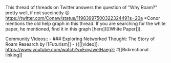 This thread of threads on Twitter answers the question of "Why Roam?" pretty well, if not succinctly 😉
https://twitter.com/Conaw/status/1198399750032232449?s=20a
*Conor mentions the old help graph in this thread. If you are searching for the white paper, he mentioned, find it in this graph [here]([[White Paper]]).

Community Videos::
    - ### Exploring Networked Thought: The Story of Roam Research by [[Futurism]]
        - {{[[video]]: https://www.youtube.com/watch?v=EqyJweIHaeg}}
          #[[Bidirectional linking]]
